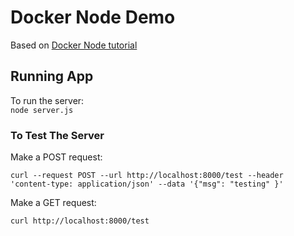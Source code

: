 # Docker Node Demo

Based on [Docker Node tutorial](https://docs.docker.com/language/nodejs/build-images/)  


## Running App
To run the server:  
`node server.js`

### To Test The Server
Make a POST request:  
```
curl --request POST --url http://localhost:8000/test --header 'content-type: application/json' --data '{"msg": "testing" }'
```

Make a GET request:  
```
curl http://localhost:8000/test
```

